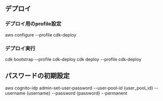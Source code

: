 
## デプロイ
### デプロイ用のprofile設定
aws configure --profile cdk-deploy

### デプロイ実行
cdk bootstrap --profile cdk-deploy
cdk deploy --profile cdk-deploy

## パスワードの初期設定
aws cognito-idp admin-set-user-password --user-pool-id {user_pool_id} --username {username} --password {password} --permanent